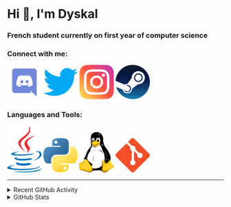 # Hi 👋, I'm Dyskal

### French student currently on first year of computer science

### Connect with me:

![Discord](./images/discord.svg "Dyskal#9636")
[![Twitter](./images/twitter.svg "@dyskal")](https://twitter.com/dyskal)
[![Instagram](./images/insta.svg "@dyskal")](https://instagram.com/dyskal)
[![Steam](./images/steam.svg "dyskal")](https://steamcommunity.com/id/dyskal/)

### Languages and Tools:

[![Java](./images/java.svg)](https://www.oracle.com/java/)
[![Python](./images/python.svg)](https://www.python.org/)
![Linux](./images/linux.svg)
[![Git](./images/git.svg)](https://git-scm.com/)

---

<details>
<summary>Recent GitHub Activity</summary>

<!--START_SECTION:activity-->


1. 🎉 Merged PR [#23](https://github.com/Dyskal/TwitchPlayerOpener/pull/23) in [Dyskal/TwitchPlayerOpener](https://github.com/Dyskal/TwitchPlayerOpener)
2. 🎉 Merged PR [#20](https://github.com/Dyskal/DiscordRP/pull/20) in [Dyskal/DiscordRP](https://github.com/Dyskal/DiscordRP)
3. 🎉 Merged PR [#22](https://github.com/Dyskal/TwitchPlayerOpener/pull/22) in [Dyskal/TwitchPlayerOpener](https://github.com/Dyskal/TwitchPlayerOpener)
4. 🎉 Merged PR [#19](https://github.com/Dyskal/DiscordRP/pull/19) in [Dyskal/DiscordRP](https://github.com/Dyskal/DiscordRP)
5. 🎉 Merged PR [#21](https://github.com/Dyskal/TwitchPlayerOpener/pull/21) in [Dyskal/TwitchPlayerOpener](https://github.com/Dyskal/TwitchPlayerOpener)
5. 🎉 Merged PR [#16](https://github.com/Dyskal/DiscordRP/pull/16) in [Dyskal/DiscordRP](https://github.com/Dyskal/DiscordRP)
6. 🎉 Merged PR [#17](https://github.com/Dyskal/TwitchPlayerOpener/pull/17) in [Dyskal/TwitchPlayerOpener](https://github.com/Dyskal/TwitchPlayerOpener)

<!--END_SECTION:activity-->

</details>

<details>
<summary>GitHub Stats</summary>

![GitHub Stats](https://github-readme-stats.vercel.app/api/top-langs?username=dyskal&show_icons=true&locale=en&layout=compact&card_width=445&langs_count=10&hide_borders=true)
![GitHub Stats](https://github-readme-stats.vercel.app/api?username=dyskal&show_icons=true&locale=en&include_all_commits=true&hide_borders=true)
</details>

